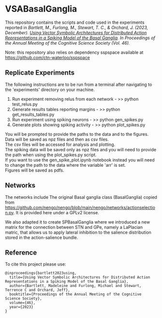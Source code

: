 # VSABasalGanglia

This repository contains the scripts and code used in the experiments reported in *Bartlett, M., Furlong, M., Stewart, T. C., & Orchard, J. (2023, December). [Using Vector Symbolic Architectures for Distributed Action Representations in a Spiking Model of the Basal Ganglia](https://escholarship.org/content/qt6067f4sm/qt6067f4sm_noSplash_f1a0da7290d2c17947b90d550b3bc6c1.pdf). In Proceedings of the Annual Meeting of the Cognitive Science Society (Vol. 46).*
 
Note: this repository also relies on dependency sspspace available at https://github.com/ctn-waterloo/sspspace

## Replicate Experiments

The following instructions are to be run from a terminal after navigating to the 'experiments' directory on your machine. 
1. Run experiment removing relus from each network - >> python test_relus.py
2. Generate results tables reporting margins - >> python get_results_tables.py
3. Run experiment using spiking neurons - >> python gen_spikes.py
4. Generate plots showing spiking activity - >> python plot_spikes.py

You will be prompted to provide the paths to the data and to the figures. <br>
Data will be saved as npz files and then as csv files. <br>
The csv files will be accessed for analysis and plotting. <br>
The spiking data will be saved only as npz files and you will need to provide the path when using the plot_spikes.py script. <br>
If you want to use the gen_spike_plot.ipynb notebook instead you will need to change the path to the data where the variable 'arr' is set. <br>
Figures will be saved as pdfs. 

## Networks

The networks include The original Basal ganglia class (BasalGanglia) copied from https://github.com/nengo/nengo/blob/main/nengo/networks/actionselection.py. It is provided here under a GPLv2 license.

We also adapted it to create SPBasalGanglia where we introduced a new matrix for the connection between STN and GPe, namely a LaPlacian matric, that allows us to apply lateral inhibition to the salience distribution stored in the action-salience bundle. 

## Reference

To cite this project please use:

```
@inproceedings{bartlett2023using,
  title={Using Vector Symbolic Architectures for Distributed Action Representations in a Spiking Model of the Basal Ganglia},
  author={Bartlett, Madeleine and Furlong, Michael and Stewart, Terrence C and Orchard, Jeff},
  booktitle={Proceedings of the Annual Meeting of the Cognitive Science Society},
  volume={46},
  year={2023}
}
```

